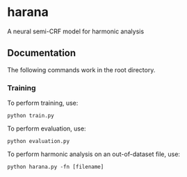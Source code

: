 # harana
A neural semi-CRF model for harmonic analysis

## Documentation
The following commands work in the root directory.

### Training

To perform training, use:
```shell
python train.py
```

To perform evaluation, use:
```shell
python evaluation.py
```

To perform harmonic analysis on an out-of-dataset file, use:
```shell
python harana.py -fn [filename]
```

